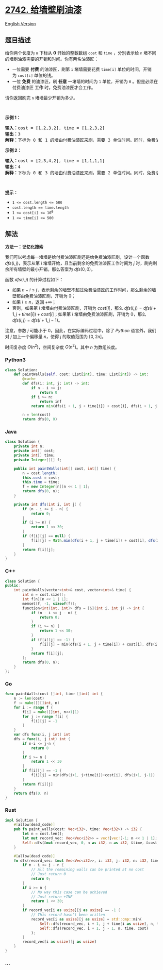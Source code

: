 # [2742. 给墙壁刷油漆](https://leetcode.cn/problems/painting-the-walls)

[English Version](/solution/2700-2799/2742.Painting%20the%20Walls/README_EN.md)

## 题目描述

<!-- 这里写题目描述 -->

<p>给你两个长度为 <code>n</code>&nbsp;下标从 <strong>0</strong>&nbsp;开始的整数数组&nbsp;<code>cost</code> 和&nbsp;<code>time</code>&nbsp;，分别表示给&nbsp;<code>n</code>&nbsp;堵不同的墙刷油漆需要的开销和时间。你有两名油漆匠：</p>

<ul>
	<li>一位需要 <strong>付费</strong>&nbsp;的油漆匠，刷第&nbsp;<code>i</code>&nbsp;堵墙需要花费&nbsp;<code>time[i]</code>&nbsp;单位的时间，开销为&nbsp;<code>cost[i]</code>&nbsp;单位的钱。</li>
	<li>一位 <strong>免费</strong>&nbsp;的油漆匠，刷 <strong>任意</strong>&nbsp;一堵墙的时间为&nbsp;<code>1</code>&nbsp;单位，开销为&nbsp;<code>0</code>&nbsp;。但是必须在付费油漆匠&nbsp;<strong>工作</strong>&nbsp;时，免费油漆匠才会工作。</li>
</ul>

<p>请你返回刷完 <code>n</code>&nbsp;堵墙最少开销为多少。</p>

<p>&nbsp;</p>

<p><strong>示例 1：</strong></p>

<pre><b>输入：</b>cost = [1,2,3,2], time = [1,2,3,2]
<b>输出：</b>3
<strong>解释：</strong>下标为 0 和 1 的墙由付费油漆匠来刷，需要 3 单位时间。同时，免费油漆匠刷下标为 2 和 3 的墙，需要 2 单位时间，开销为 0 。总开销为 1 + 2 = 3 。
</pre>

<p><strong>示例 2：</strong></p>

<pre><b>输入：</b>cost = [2,3,4,2], time = [1,1,1,1]
<b>输出：</b>4
<b>解释：</b>下标为 0 和 3 的墙由付费油漆匠来刷，需要 2 单位时间。同时，免费油漆匠刷下标为 1 和 2 的墙，需要 2 单位时间，开销为 0 。总开销为 2 + 2 = 4 。
</pre>

<p>&nbsp;</p>

<p><strong>提示：</strong></p>

<ul>
	<li><code>1 &lt;= cost.length &lt;= 500</code></li>
	<li><code>cost.length == time.length</code></li>
	<li><code>1 &lt;= cost[i] &lt;= 10<sup>6</sup></code></li>
	<li><code>1 &lt;= time[i] &lt;= 500</code></li>
</ul>

## 解法

<!-- 这里可写通用的实现逻辑 -->

**方法一：记忆化搜索**

我们可以考虑每一堵墙是给付费油漆匠刷还是给免费油漆匠刷，设计一个函数 $dfs(i, j)$，表示从第 $i$ 堵墙开始，且当前剩余的免费油漆匠工作时间为 $j$ 时，刷完剩余所有墙壁的最小开销。那么答案为 $dfs(0, 0)$。

函数 $dfs(i, j)$ 的计算过程如下：

-   如果 $n - i \le j$，表示剩余的墙壁不超过免费油漆匠的工作时间，那么剩余的墙壁都由免费油漆匠刷，开销为 $0$；
-   如果 $i \ge n$，返回 $+\infty$；
-   否则，如果第 $i$ 堵墙由付费油漆匠刷，开销为 $cost[i]$，那么 $dfs(i, j) = dfs(i + 1, j + time[i]) + cost[i]$；如果第 $i$ 堵墙由免费油漆匠刷，开销为 $0$，那么 $dfs(i, j) = dfs(i + 1, j - 1)$。

注意，参数 $j$ 可能小于 $0$，因此，在实际编码过程中，除了 $Python$ 语言外，我们对 $j$ 加上一个偏移量 $n$，使得 $j$ 的取值范围为 $[0, 2n]$。

时间复杂度 $O(n^2)$，空间复杂度 $O(n^2)$。其中 $n$ 为数组长度。

<!-- tabs:start -->

### **Python3**

<!-- 这里可写当前语言的特殊实现逻辑 -->

```python
class Solution:
    def paintWalls(self, cost: List[int], time: List[int]) -> int:
        @cache
        def dfs(i: int, j: int) -> int:
            if n - i <= j:
                return 0
            if i >= n:
                return inf
            return min(dfs(i + 1, j + time[i]) + cost[i], dfs(i + 1, j - 1))

        n = len(cost)
        return dfs(0, 0)
```

### **Java**

<!-- 这里可写当前语言的特殊实现逻辑 -->

```java
class Solution {
    private int n;
    private int[] cost;
    private int[] time;
    private Integer[][] f;

    public int paintWalls(int[] cost, int[] time) {
        n = cost.length;
        this.cost = cost;
        this.time = time;
        f = new Integer[n][n << 1 | 1];
        return dfs(0, n);
    }

    private int dfs(int i, int j) {
        if (n - i <= j - n) {
            return 0;
        }
        if (i >= n) {
            return 1 << 30;
        }
        if (f[i][j] == null) {
            f[i][j] = Math.min(dfs(i + 1, j + time[i]) + cost[i], dfs(i + 1, j - 1));
        }
        return f[i][j];
    }
}
```

### **C++**

```cpp
class Solution {
public:
    int paintWalls(vector<int>& cost, vector<int>& time) {
        int n = cost.size();
        int f[n][n << 1 | 1];
        memset(f, -1, sizeof(f));
        function<int(int, int)> dfs = [&](int i, int j) -> int {
            if (n - i <= j - n) {
                return 0;
            }
            if (i >= n) {
                return 1 << 30;
            }
            if (f[i][j] == -1) {
                f[i][j] = min(dfs(i + 1, j + time[i]) + cost[i], dfs(i + 1, j - 1));
            }
            return f[i][j];
        };
        return dfs(0, n);
    }
};
```

### **Go**

```go
func paintWalls(cost []int, time []int) int {
	n := len(cost)
	f := make([][]int, n)
	for i := range f {
		f[i] = make([]int, n<<1|1)
		for j := range f[i] {
			f[i][j] = -1
		}
	}
	var dfs func(i, j int) int
	dfs = func(i, j int) int {
		if n-i <= j-n {
			return 0
		}
		if i >= n {
			return 1 << 30
		}
		if f[i][j] == -1 {
			f[i][j] = min(dfs(i+1, j+time[i])+cost[i], dfs(i+1, j-1))
		}
		return f[i][j]
	}
	return dfs(0, n)
}
```

### **Rust**

```rust
impl Solution {
    #[allow(dead_code)]
    pub fn paint_walls(cost: Vec<i32>, time: Vec<i32>) -> i32 {
        let n = cost.len();
        let mut record_vec: Vec<Vec<i32>> = vec![vec![-1; n << 1 | 1]; n];
        Self::dfs(&mut record_vec, 0, n as i32, n as i32, &time, &cost)
    }

    #[allow(dead_code)]
    fn dfs(record_vec: &mut Vec<Vec<i32>>, i: i32, j: i32, n: i32, time: &Vec<i32>, cost: &Vec<i32>) -> i32 {
        if n - i <= j - n {
            // All the remaining walls can be printed at no cost
            // Just return 0
            return 0;
        }
        if i >= n {
            // No way this case can be achieved
            // Just return +INF
            return 1 << 30;
        }
        if record_vec[i as usize][j as usize] == -1 {
            // This record hasn't been written
            record_vec[i as usize][j as usize] = std::cmp::min(
                Self::dfs(record_vec, i + 1, j + time[i as usize], n, time, cost) + cost[i as usize],
                Self::dfs(record_vec, i + 1, j - 1, n, time, cost)
            );
        }
        record_vec[i as usize][j as usize]
    }
}
```

### **...**

```

```

<!-- tabs:end -->
